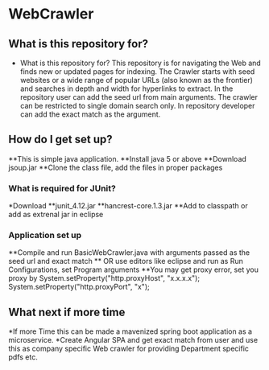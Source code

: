 # WebCrawler
## What is this repository for?
* What is this repository for?
This repository is for navigating the Web and finds new or updated pages for indexing. The Crawler starts with seed websites or a wide range of popular URLs (also known as the frontier) and searches in depth and width for hyperlinks to extract.
In the repository user can add the seed url from main arguments. The crawler can be restricted to single domain search only. In repository developer can add the exact match as the argument.

## How do I get set up?
**This is simple java application.
**Install java 5 or above
**Download jsoup.jar
**Clone the class file, add the files in proper packages
### What is required for JUnit?
*Download
**junit_4.12.jar
**hancrest-core.1.3.jar
**Add to classpath or add as extrenal jar in eclipse

### Application set up
**Compile and run BasicWebCrawler.java with arguments passed as the seed url and exact match
** OR use editors like eclipse and run as Run Configurations, set Program arguments
**You may get proxy error, set you proxy by System.setProperty("http.proxyHost", "x.x.x.x");                 System.setProperty("http.proxyPort", "x");

## What next if more time
*If more Time this can be made a mavenized spring boot application as a microservice. 
*Create Angular SPA and get exact match from user and use this as company specific Web crawler for providing Department specific pdfs etc.
